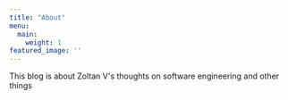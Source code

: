 ```yaml
---
title: "About"
menu:
  main:
    weight: 1
featured_image: ''
---
```


This blog is about Zoltan V's thoughts on software engineering and other things